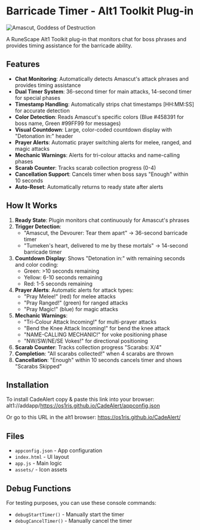 # Barricade Timer - Alt1 Toolkit Plug-in

![Amascut, Goddess of Destruction](https://runescape.wiki/images/thumb/New_Boss_Out_Now-_Amascut%2C_Goddess_of_Destruction_%283%29_update_image.jpg/800px-New_Boss_Out_Now-_Amascut%2C_Goddess_of_Destruction_%283%29_update_image.jpg?a8cfa)

A RuneScape Alt1 Toolkit plug-in that monitors chat for boss phrases and provides timing assistance for the barricade ability.

## Features

- **Chat Monitoring**: Automatically detects Amascut's attack phrases and provides timing assistance
- **Dual Timer System**: 36-second timer for main attacks, 14-second timer for special phases
- **Timestamp Handling**: Automatically strips chat timestamps [HH:MM:SS] for accurate detection
- **Color Detection**: Reads Amascut's specific colors (Blue #458391 for boss name, Green #99FF99 for messages)
- **Visual Countdown**: Large, color-coded countdown display with "Detonation in:" header
- **Prayer Alerts**: Automatic prayer switching alerts for melee, ranged, and magic attacks
- **Mechanic Warnings**: Alerts for tri-colour attacks and name-calling phases
- **Scarab Counter**: Tracks scarab collection progress (0-4)
- **Cancellation Support**: Cancels timer when boss says "Enough" within 10 seconds
- **Auto-Reset**: Automatically returns to ready state after alerts

## How It Works

1. **Ready State**: Plugin monitors chat continuously for Amascut's phrases
2. **Trigger Detection**:
   - "Amascut, the Devourer: Tear them apart" → 36-second barricade timer
   - "Tumeken's heart, delivered to me by these mortals" → 14-second barricade timer
3. **Countdown Display**: Shows "Detonation in:" with remaining seconds and color coding:
   - Green: >10 seconds remaining
   - Yellow: 6-10 seconds remaining
   - Red: 1-5 seconds remaining
4. **Prayer Alerts**: Automatic alerts for attack types:
   - "Pray Melee!" (red) for melee attacks
   - "Pray Ranged!" (green) for ranged attacks
   - "Pray Magic!" (blue) for magic attacks
5. **Mechanic Warnings**:
   - "Tri-Colour Attack Incoming!" for multi-prayer attacks
   - "Bend the Knee Attack Incoming!" for bend the knee attack
   - "NAME-CALLING MECHANIC!" for voke positioning phase
   - "NW/SW/NE/SE Vokes!" for directional positioning
6. **Scarab Counter**: Tracks collection progress "Scarabs: X/4"
7. **Completion**: "All scarabs collected!" when 4 scarabs are thrown
8. **Cancellation**: "Enough" within 10 seconds cancels timer and shows "Scarabs Skipped"

## Installation

To install CadeAlert copy & paste this link into your browser:
alt1://addapp/https://os1ris.github.io/CadeAlert/appconfig.json

Or go to this URL in the alt1 browser:
https://os1ris.github.io/CadeAlert/

## Files

- `appconfig.json` - App configuration
- `index.html` - UI layout
- `app.js` - Main logic
- `assets/` - Icon assets

## Debug Functions

For testing purposes, you can use these console commands:
- `debugStartTimer()` - Manually start the timer
- `debugCancelTimer()` - Manually cancel the timer
